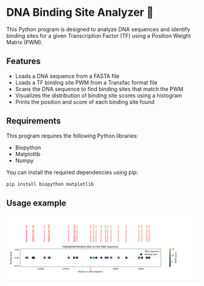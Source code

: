 # DNA Binding Site Analyzer  🧬

This Python program is designed to analyze DNA sequences and identify binding sites for a given Transcription Factor (TF) using a Position Weight Matrix (PWM).

## Features

- Loads a DNA sequence from a FASTA file
- Loads a TF binding site PWM from a Transfac format file
- Scans the DNA sequence to find binding sites that match the PWM
- Visualizes the distribution of binding site scores using a histogram
- Prints the position and score of each binding site found

## Requirements

This program requires the following Python libraries:

- Biopython
- Matplotlib
- Numpy

You can install the required dependencies using pip:

```bash
pip install biopython matplotlib
``` 

## Usage example
![img_1.png](img_1.png)